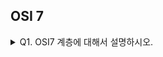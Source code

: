 ## OSI 7 

<details>
<summary>Q1. OSI7 계층에 대해서 설명하시오.</summary>
  ***
OSI7 계층이란 네트워크 통신을 물리,데이터 링크,네트워크,전송,세션,표현,응용과 같이 7계 단계로 나누어서 각 기능을 정의한 ISO(국제표준화기구)의 모델입니다.
  첫번째로 물리 계층은 가장 밑단에 위치하는 계층 으로써 데이터를 전송하는, 실질적으로 데이터가 송수신 되는 계층 입니다. 
  이 단계에서 데이터를 0,1 로 된 비트로 변환하고 전기적인 신호로 바꾸어주는 역할을 합니다.
  두번째 계층인 데이터 링크 계층에서는 데이터의 오류를 검출하고 수정을합니다.(=> 어떻게??) 프레임 단위로 데이터를 전송하고 수신측에서는 프레임을 분해하여 데이터를 추출합니다. 
  세번째 게층인 네트워크 계층에서는 데이터를 목적지에 전달하는 계층입니다. 이를위해 IP라는 프로토콜을 사용하셔 IP 주소를 지정하고 데이터를 목적지까지 전달하는 경로를 결정합니다(라우팅). 
  네번째 전송계층은 데이터를 신뢰성있게 전달하는 계층입니다. 연결성과 신뢰성을 보장하는 TCP 프로토콜, 비용 측면을 고려한 비연결성 비신뢰성 프로토콜인 UDP 프로토콜을 주로 사용하게 됩니다. 
  다섯번째 세션 계층은 데이터 전송의 시작과 종료에 관여하는 세션을 관리하는 계층입니다. 여선번째 표현 계층은 데이터의 형식을 변환하는 계층입니다. 데이터 표현에 대한 독립성 제공과 암호화 역할을 담당합니다. 
  마지막으로 응용 계층은 사용자의 요구를 처리하는 계층입니다. 웹 브라우저, 이메일,파일 전송등 다양한 네트워크 응용 프로그램을 지원합니다.
***
</details>
